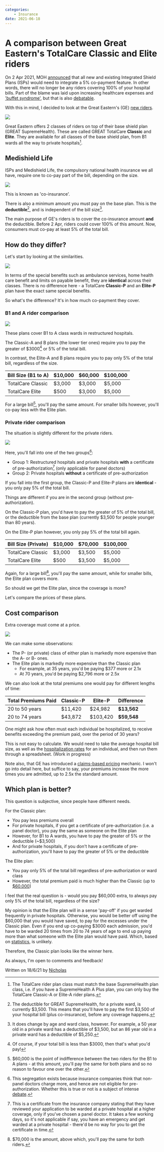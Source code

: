 ```yaml
---
categories:
    - Insurance
date: 2021-06-18
---
```


# A comparison between Great Eastern's TotalCare Classic and Elite riders

On 2 Apr 2021, MOH [announced](https://www.asiaone.com/money/integrated-shield-plan-riders-now-require-co-payment-what-you-need-know) that all new and existing Integrated Shield Plans (ISPs) would need to integrate a 5% co-payment feature. In other words, there will no longer be any riders covering 100% of your hospital bills. Part of the blame was laid upon increasing healthcare expenses and ['buffet syndrome'](https://www.todayonline.com/singapore/5-co-payment-required-all-new-integrated-shield-plans-full-riders-moh), but that is also [debatable](https://lifefinance.com.sg/greedy-doctors-overpaid-agents-or-kiasu-patients/).

<!-- more -->

With this in mind, I decided to look at the Great Eastern's (GE) [new riders](https://www.greateasternlife.com/content/dam/great-eastern/sg/homepage/personal-insurance/our-products/health-insurance/great-supremehealth/gsh-gtc-benefit-schedule-and-premium-rates.pdf).

![](../../static/images/2021-06-18-ge-totalcare-comparison/ge-totalcare-rider-infographic.jpg)

Great Eastern offers 2 classes of riders on top of their base shield plan (GREAT SupremeHealth). These are called GREAT TotalCare **Classic** and **Elite**. They are available for all classes of the base shield plan, from B1 wards all the way to private hospitals[^riders].

## Medishield Life

ISPs and Medishield Life, the compulsory national health insurance we all have, require one to co-pay part of the bill, depending on the size.

![](../../static/images/2021-06-18-ge-totalcare-comparison/co-payment.jpg)

This is known as 'co-insurance'.

There is also a minimum amount you must pay on the base plan. This is the **deductible**[^deductible], and is independent of the bill size[^deductible-by-age].

The main purpose of GE's riders is to cover the co-insurance amount **and** the deductible. Before 2 Apr, riders could cover 100% of this amount. Now, consumers must co-pay at least 5% of the total bill.

## How do they differ?

Let's start by looking at the similarities.

![](../../static/images/2021-06-18-ge-totalcare-comparison/great-totalcare-special-benefits.jpg)

In terms of the special benefits such as ambulance services, home health care benefit and limits on payable benefit, they are **identical** across their classes. There is no difference here - a TotalCare **Classic-P** and an **Elite-P** plan have the exact same special benefits.

So what's the difference? It's in how much co-payment they cover.

### B1 and A rider comparison

![](../../static/images/2021-06-18-ge-totalcare-comparison/totalcare-restructured-comparison.jpg)

These plans cover B1 to A class wards in restructured hospitals.

The Classic-A and B plans (the lower tier ones) require you to pay the greater of $3000[^cap] or 5% of the total bill.

In contrast, the Elite-A and B plans require you to pay only 5% of the total bill, regardless of the size.

| Bill Size (B1 to A) | $10,000 | $60,000 | $100,000 |
| ------------------- | ------- | ------- | -------- |
| TotalCare Classic   | $3,000  | $3,000  | $5,000   |
| TotalCare Elite     | $500    | $3,000  | $5,000   |

For a large bill[^indifference-b1], you'll pay the same amount. For smaller bills however, you'll co-pay less with the Elite plan.

### Private rider comparison

The situation is slightly different for the private riders.

![](../../static/images/2021-06-18-ge-totalcare-comparison/totalcare-private-comparison.jpg)

Here, you'll fall into one of the two groups[^groups]:

-   Group 1: Restructured hospitals and private hospitals **with** a certificate of pre-authorization[^pre-authorization] (only applicable for panel doctors)
-   Group 2: Private hospitals **without** a certificate of pre-authorization

If you fall into the first group, the Classic-P and Elite-P plans are **identical** - you only pay 5% of the total bill.

Things are different if you are in the second group (without pre-authorization).

On the Classic-P plan, you'd have to pay the greater of 5% of the total bill, or the deductible from the base plan (currently $3,500 for people younger than 80 years).

On the Elite-P plan however, you only pay 5% of the total bill again.

| Bill Size (Private) | $10,000 | $70,000 | $100,000 |
| ------------------- | ------- | ------- | -------- |
| TotalCare Classic   | $3,000  | $3,500  | $5,000   |
| TotalCare Elite     | $500    | $3,500  | $5,000   |

Again, for a large bill[^indifference-private], you'll pay the same amount, while for smaller bills, the Elite plan covers more.

So should we get the Elite plan, since the coverage is more?

Let's compare the prices of these plans.

## Cost comparison

Extra coverage must come at a price.

![](../../static/images/2021-06-18-ge-totalcare-comparison/totalcare-premiums.jpg)

We can make some observations:

-   The P- (or private) class of either plan is markedly more expensive than the A- or B- ones.
-   The Elite plan is markedly more expensive than the Classic plan
    -   For example, at 35 years, you'd be paying $377 more or 2.1x
    -   At 70 years, you'd be paying $2,796 more or 2.5x

We can also look at the total premiums one would pay for different lengths of time:

| Total Premiums Paid | Classic-P | Elite-P  | Difference  |
| ------------------- | --------- | -------- | ----------- |
| 20 to 50 years      | $11,420   | $24,982  | **$13,562** |
| 20 to 74 years      | $43,872   | $103,420 | **$59,548** |

One might ask how often must each individual be hospitalized, to receive benefits exceeding the premium paid, over the period of 30 years?

This is not easy to calculate. We would need to take the average hospital bill size, as well as the [hospitalization rates](https://www.moh.gov.sg/resources-statistics/healthcare-institution-statistics/hospital-admission-rates-by-age-and-sex/hospital-admission-rates-by-age-and-sex-2020) for an individual, and then run them through a spreadsheet. (Work in progress)

Note also, that GE has introduced a [claims-based pricing](https://www.greateasternlife.com/sg/en/personal-insurance/our-products/health-insurance/great-supremehealth/cap.html) mechanic. I won't go into detail here, but suffice to say, your premiums increase the more times you are admitted, up to 2.5x the standard amount.

## Which plan is better?

This question is subjective, since people have different needs.

For the Classic plan:

-   You pay less premiums overall
-   For private hospitals, if you get a certificate of pre-authorization (i.e. a panel doctor), you pay the same as someone on the Elite plan
-   However, for B1 to A wards, you have to pay the greater of 5% or the deductible (~$3,500)
-   And for private hospitals, if you don't have a certificate of pre-authorization, you'll have to pay the greater of 5% or the deductible

The Elite plan:

-   You pay only 5% of the total bill regardless of pre-authorization or ward class
-   However, the total premium paid is much higher than the Classic (up to [$60,000](#private-rider-comparison))

I feel that the real question is - would you pay $60,000 extra, to always pay only 5% of the total bill, regardless of the size?

My opinion is that the Elite plan will in a sense 'pay-off' if you get warded frequently in private hospitals. Otherwise, you would be better off using the $60,000 that you would have saved, to pay for the excesses under the Classic plan. Even if you end up co-paying $3000 each admission, you'd have to be warded 20 times from 20 to 74 years of age to end up paying more than what someone with the Elite plan would have paid. Which, based on [statistics](https://www.moh.gov.sg/resources-statistics/healthcare-institution-statistics/hospital-admission-rates-by-age-and-sex/hospital-admission-rates-by-age-and-sex-2020), is unlikely.

Therefore, the Classic plan looks like the winner here.

As always, I'm open to comments and feedback!

Written on 18/6/21 by [Nicholas](https://nicholaslyz.com)

[^deductible]: The deductible for GREAT SupremeHealth, for a private ward, is currently $3,500. This means that you'll have to pay the first $3,500 of your hospital bill (plus co-insurance), before any coverage happens.
[^deductible-by-age]: It does change by age and ward class, however. For example, a 50 year old in a private ward has a deductible of $3,500, but an 86 year old in a private ward has a deductible of $5,250.
[^riders]: The TotalCare rider plan class must match the base SupremeHealth plan class, i.e. if you have a SupremeHealth A Plus plan, you can only buy the TotalCare Classic-A or Elite-A rider plans.
[^cap]: Of course, if your total bill is less than $3000, then that's what you'd pay!
[^indifference-b1]: $60,000 is the point of indifference between the two riders for the B1 to A plans - at this amount, you'll pay the same for both plans and so no reason to favour one over the other.
[^indifference-private]: $70,000 is the amount, above which, you'll pay the same for both riders.
[^groups]: This segregation exists because insurance companies think that non-panel doctors charge more, and hence are not eligible for pre-authorization. Whether this is true or not is a subject of intense [debate](https://hobbitsma.blog/2021/04/04/the-hobbits-guide-to-the-highlights-of-lias-position-paper-and-industry-responses-on-ips/).
[^pre-authorization]: This is a certificate from the insurance company stating that they have reviewed your application to be warded at a private hospital at a higher coverage, only if you've chosen a panel doctor. It takes a few working days, so it's not applicable if say, you have an emergency and get warded at a private hospital - there'd be no way for you to get the certificate in time.
